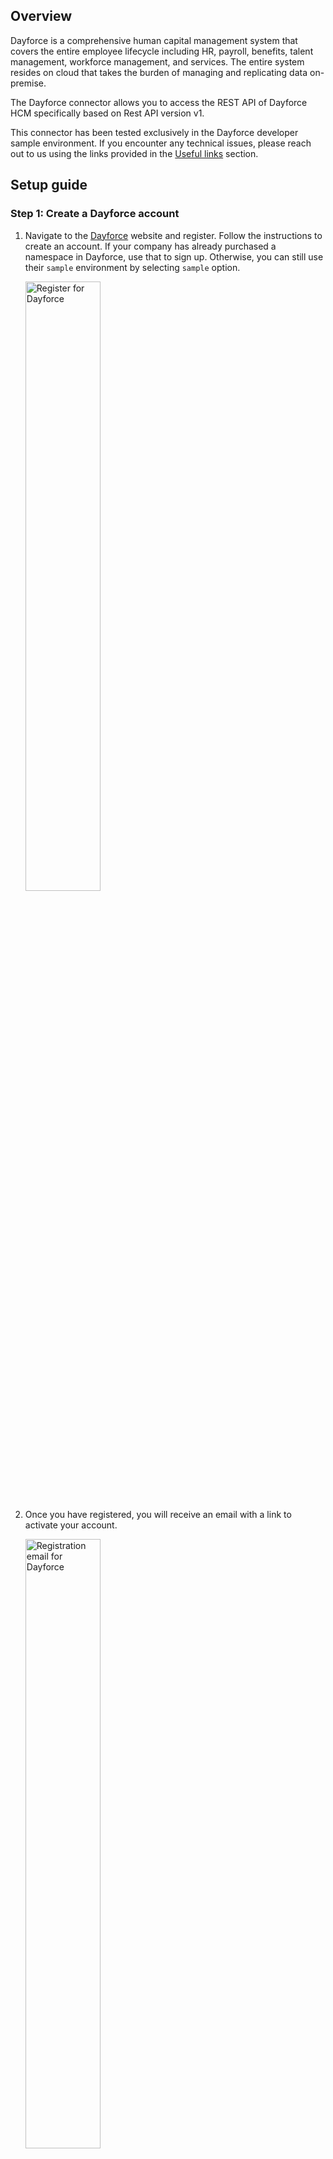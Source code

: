## Overview

Dayforce is a comprehensive human capital management system that covers the entire employee lifecycle including HR, payroll, benefits, talent management, workforce management, and services. The entire system resides on cloud that takes the burden of managing and replicating data on-premise.

The Dayforce connector allows you to access the REST API of Dayforce HCM specifically based on Rest API version v1.

This connector has been tested exclusively in the Dayforce developer sample environment. If you encounter any technical issues, please reach out to us using the links provided in the [Useful links](#useful-links) section.

## Setup guide

### Step 1: Create a Dayforce account

1. Navigate to the [Dayforce](https://developers.dayforce.com/Build/Home.aspx) website and register. Follow the instructions to create an account. If your company has already purchased a namespace in Dayforce, use that to sign up. Otherwise, you can still use their `sample` environment by selecting `sample` option.

   <img src=https://raw.githubusercontent.com/ballerina-platform/module-ballerinax-dayforce/main/docs/setup/resources/signing.png alt="Register for Dayforce" width="50%">

2. Once you have registered, you will receive an email with a link to activate your account.

   <img src=https://raw.githubusercontent.com/ballerina-platform/module-ballerinax-dayforce/main/docs/setup/resources/email.png alt="Registration email for Dayforce" width="50%">

3. Click on the link sent in the email to complete the registration process.

   <img src=https://raw.githubusercontent.com/ballerina-platform/module-ballerinax-dayforce/main/docs/setup/resources/confirm-registration.png alt="Confirm registration" width="50%">

4. After confirming your registration, you'll get a success message. Click on the "Sign In" button to log in to your account.

   <img src=https://raw.githubusercontent.com/ballerina-platform/module-ballerinax-dayforce/main/docs/setup/resources/registration-complete.png alt="Registration complete" width="50%">

5. Enter your email address and password to log in.

   <img src=https://raw.githubusercontent.com/ballerina-platform/module-ballerinax-dayforce/main/docs/setup/resources/sign-in.png alt="Sign in to Dayforce" width="50%">

### Step 2: Obtain the user credentials to access the Dayforce API

To get the credentials for the `sample` environment, follow the instructions below:
1. Navigate to API Explorer -> Employee -> GET Employees.
2. Locate the basic authentication credentials, including the `username` and `password`, for the sample environment.
   <img src=https://raw.githubusercontent.com/ballerina-platform/module-ballerinax-dayforce/main/docs/setup/resources/auth-tokens.png alt="Obtain auth tokens" width="50%">

## Quickstart

To use the `dayforce` connector in your Ballerina project, modify the `.bal` file as follows:

### Step 1: Import the module

Import the `ballerinax/dayforce` module into your Ballerina project.
```ballerina
import ballerinax/dayforce;
```

### Step 2: Instantiate a new connector

Instantiate a new `dayforce:Client` giving the auth details.

```ballerina
dayforce:Client dayforce = check new (
    {
        auth: { 
            username: "<username>", 
            password: "<password>"
        }
    }, 
    "https://www.dayforcehcm.com/Api/ddn/V1/");
```

### Step 3: Invoke the connector operation

Now, utilize the available connector operations.
```ballerina
public function main() returns error? {
    dayforce:Payload_Employee employee = check dayforce->/ddn/V1/Employees/'42199;
}
```

### Step 4: Run the Ballerina application

Use the following command to compile and run the Ballerina program.

```bash
bal run
```

## [Useful links](#useful-links)

- Chat live with us via our [Discord server](https://discord.gg/ballerinalang).
- Post all technical questions on Stack Overflow with the [#ballerina](https://stackoverflow.com/questions/tagged/ballerina) tag.
